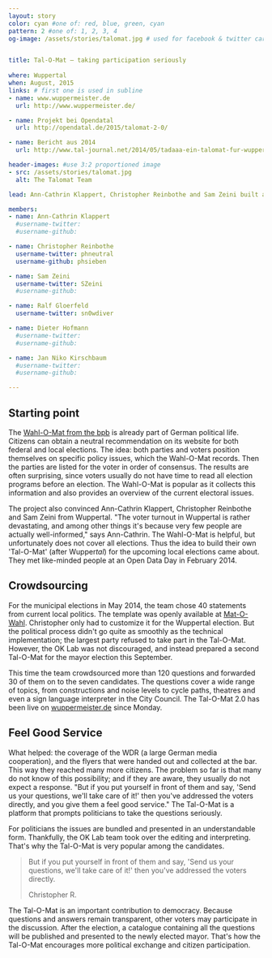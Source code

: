```yaml
---
layout: story
color: cyan #one of: red, blue, green, cyan
pattern: 2 #one of: 1, 2, 3, 4 
og-image: /assets/stories/talomat.jpg # used for facebook & twitter card


title: Tal-O-Mat – taking participation seriously
 
where: Wuppertal
when: August, 2015
links: # first one is used in subline
- name: www.wuppermeister.de
  url: http://www.wuppermeister.de/

- name: Projekt bei Opendatal
  url: http://opendatal.de/2015/talomat-2-0/

- name: Bericht aus 2014
  url: http://www.tal-journal.net/2014/05/tadaaa-ein-talomat-fur-wuppertal.html

header-images: #use 3:2 proportioned image
- src: /assets/stories/talomat.jpg
  alt: The Talomat Team

lead: Ann-Cathrin Klappert, Christopher Reinbothe and Sam Zeini built a Tal-O-Mat together. It informs people in Wuppertal about local elections. A story about crowdsourcing, flyer questions and a small team that takes citizen participation very seriously.

members:
- name: Ann-Cathrin Klappert
  #username-twitter: 
  #username-github: 

- name: Christopher Reinbothe
  username-twitter: phneutral
  username-github: phsieben

- name: Sam Zeini
  username-twitter: SZeini
  #username-github: 

- name: Ralf Gloerfeld
  username-twitter: sn0wdiver

- name: Dieter Hofmann
  #username-twitter:
  #username-github: 

- name: Jan Niko Kirschbaum
  #username-twitter: 
  #username-github: 

---
```


## Starting point

The [Wahl-O-Mat from the bpb](http://www.bpb.de/die-bpb/138852/federal-agency-for-civic-education) is already part of German political life. Citizens can obtain a neutral recommendation on its website for both federal and local elections. The idea: both parties and voters position themselves on specific policy issues, which the Wahl-O-Mat records. Then the parties are listed for the voter in order of consensus. The results are often surprising, since voters usually do not have time to read all election programs before an election. The Wahl-O-Mat is popular as it collects this information and also provides an overview of the current electoral issues.

The project also convinced Ann-Cathrin Klappert, Christopher Reinbothe and Sam Zeini from Wuppertal. "The voter turnout in Wuppertal is rather devastating, and among other things it's because very few people are actually well-informed," says Ann-Cathrin. The Wahl-O-Mat is helpful, but unfortunately does not cover all elections. Thus the idea to build their own 'Tal-O-Mat' (after Wupper*tal*) for the upcoming local elections came about. They met like-minded people at an Open Data Day in February 2014.

## Crowdsourcing

For the municipal elections in May 2014, the team chose 40 statements from current local politics. The template was openly available at [Mat-O-Wahl](http://www.medienvilla.com/index.php?id=125). Christopher only had to customize it for the Wuppertal election. But the political process didn't go quite as smoothly as the technical implementation; the largest party refused to take part in the Tal-O-Mat. However, the OK Lab was not discouraged, and instead prepared a second Tal-O-Mat for the mayor election this September.

This time the team crowdsourced more than 120 questions and forwarded 30 of them on to the seven candidates. The questions cover a wide range of topics, from constructions and noise levels to cycle paths, theatres and even a sign language interpreter in the City Council. The Tal-O-Mat 2.0 has been live on [wuppermeister.de](http://www.wuppermeister.de/) since Monday.

## Feel Good Service

What helped: the coverage of the WDR (a large German media cooperation), and the flyers that were handed out and collected at the bar. This way they reached many more citizens. The problem so far is that many do not know of this possibility; and if they are aware, they usually do not expect a response. "But if you put yourself in front of them and say, 'Send us your questions, we'll take care of it!' then you've addressed the voters directly, and you give them a feel good service." The Tal-O-Mat is a platform that prompts politicians to take the questions seriously.

For politicians the issues are bundled and presented in an understandable form. Thankfully, the OK Lab team took over the editing and interpreting. That's why the Tal-O-Mat is very popular among the candidates.

<blockquote>
  <p>But if you put yourself in front of them and say, 'Send us your questions, we'll take care of it!' then you've addressed the voters directly.</p>
  <footer>Christopher R.</footer>
</blockquote>

The Tal-O-Mat is an important contribution to democracy. Because questions and answers remain transparent, other voters may participate in the discussion. After the election, a catalogue containing all the questions will be published and presented to the newly elected mayor. That's how the Tal-O-Mat encourages more political exchange and citizen participation.